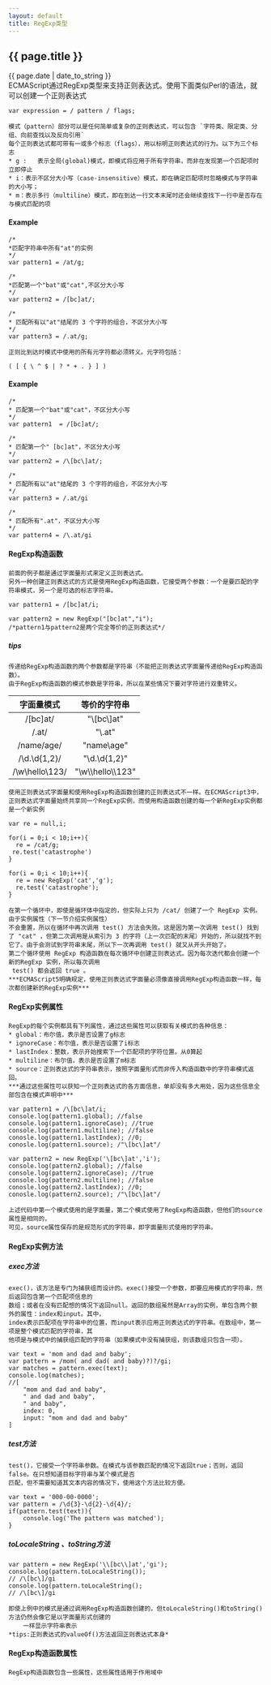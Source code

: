 ```yaml
---
layout: default
title: RegExp类型
---
```

## {{ page.title }}
{{ page.date | date_to_string }}  
	ECMAScript通过RegExp类型来支持正则表达式。使用下面类似Perl的语法，就可以创建一个正则表达式

```
var expression = / pattern / flags;
```

	模式（pattern）部分可以是任何简单或复杂的正则表达式，可以包含 `字符类、限定类、分组、向前查找以及反向引用` 
	每个正则表达式都可带有一或多个标志（flags），用以标明正则表达式的行为。以下为三个标志
	* g :   表示全局(global)模式，即模式将应用于所有字符串，而非在发现第一个匹配项时立即停止
	* i：表示不区分大小写（case-insensitive）模式，即在确定匹配项时忽略模式与字符串的大小写；
	* m：表示多行（multiline）模式，即在到达一行文本末尾时还会继续查找下一行中是否存在与模式匹配的项   

#### Example

```
/*
*匹配字符串中所有"at"的实例
*/
var pattern1 = /at/g;

/*
*匹配第一个"bat"或"cat",不区分大小写
*/
var pattern2 = /[bc]at/;

/*
* 匹配所有以"at"结尾的 3 个字符的组合，不区分大小写
*/
var pattern3 = /.at/g;
```

	正则比到达时模式中使用的所有元字符都必须转义。元字符包括：
`( [ { \ ^ $ | ? * + . } ] )`

#### Example

```
/*
* 匹配第一个"bat"或"cat"，不区分大小写
*/
var pattern1  = /[bc]at/;

/*
* 匹配第一个" [bc]at"，不区分大小写
*/
var pattern2 = /\[bc\]at/;

/*
* 匹配所有以"at"结尾的 3 个字符的组合，不区分大小写
*/
var pattern3 = /.at/gi

/*
* 匹配所有".at"，不区分大小写
*/
var pattern4 = /\.at/gi
```

#### RegExp构造函数
	前面的例子都是通过字面量形式来定义正则表达式。    
	另外一种创建正则表达式的方式是使用RegExp构造函数，它接受两个参数：一个是要匹配的字符串模式，另一个是可选的标志字符串。

```
var pattern1 = /[bc]at/i;

var pattern2 = new RegExp("[bc]at","i");
/*pattern1与pattern2是两个完全等价的正则表达式*/

```

##### tips
	传递给RegExp构造函数的两个参数都是字符串（不能把正则表达式字面量传递给RegExp构造函数）。
	由于RegExp构造函数的模式参数是字符串，所以在某些情况下要对字符进行双重转义。

|     字面量模式     |   等价的字符串 |
| :-------: | :-------:|
| /\[bc\]at/    |   "\\[bc\\]at" |
|  /\.at/  |  "\\.at"  |
|  /name\/age/  |  "name\\age"  |
|  /\d.\d{1,2}/  |  "\\d.\\d{1,2}"  |
|  /\w\\hello\\123/  |  "\\w\\\\hello\\\\123"  |

	使用正则表达式字面量和使用RegExp构造函数创建的正则表达式不一样。在ECMAScript3中，
	正则表达式字面量始终共享同一个RegExp实例，而使用构造函数创建的每一个新RegExp实例都是一个新实例

```
var re = null,i;

for(i = 0;i < 10;i++){
  re = /cat/g;
 re.test('catastrophe')
}

for(i = 0;i < 10;i++){
  re = new RegExp('cat','g');
  re.test('catastrophe');
}
```

	在第一个循环中，即使是循环体中指定的，但实际上只为 /cat/ 创建了一个 RegExp 实例。由于实例属性（下一节介绍实例属性）
	不会重置，所以在循环中再次调用 test() 方法会失败。这是因为第一次调用 test() 找到了 "cat" ，但第二次调用是从索引为 3 的字符（上一次匹配的末尾）开始的，所以就找不到它了。由于会测试到字符串末尾，所以下一次再调用 test() 就又从开头开始了。    
	第二个循环使用 RegExp 构造函数在每次循环中创建正则表达式。因为每次迭代都会创建一个新的RegExp 实例，所以每次调用
	 test() 都会返回 true 。    
	***ECMAScript5明确规定，使用正则表达式字面量必须像直接调用RegExp构造函数一样，每次都创建新的RegExp实例***

#### RegExp实例属性
	RegExp的每个实例都具有下列属性，通过这些属性可以获取有关模式的各种信息：
	* global：布尔值，表示是否设置了g标志
	* ignoreCase：布尔值，表示是否设置了i标志
	* lastIndex：整数，表示开始搜索下一个匹配项的字符位置。从0算起
	* multiline：布尔值，表示是否设置了m标志
	* source：正则表达式的字符串表示，按照字面量形式而非传入构造函数中的字符串模式返回。    
	***通过这些属性可以获知一个正则表达式的各方面信息，单却没有多大用处，因为这些信息全部包含在模式声明中***

```
var pattern1 = /\[bc\]at/i;
console.log(pattern1.global); //false
console.log(pattern1.ignoreCase); //true
console.log(pattern1.multiline); //false
conosle.log(pattern1.lastIndex); //0;
conosle.log(pattern1.source); /"\[bc\]at"/

var pattern2 = new RegExp('\[bc\]at','i');
console.log(pattern2.global); //false
console.log(pattern2.ignoreCase); //true
console.log(pattern2.multiline); //false
conosle.log(pattern2.lastIndex); //0;
conosle.log(pattern2.source); /"\[bc\]at"/
```

	上述代码中第一个模式使用的是字面量，第二个模式使用了RegExp构造函数，但他们的source属性是相同的，
	可见，source属性保存的是规范形式的字符串，即字面量形式使用的字符串。

#### RegExp实例方法

##### exec方法

	exec()，该方法是专门为捕获组而设计的。exec()接受一个参数，即要应用模式的字符串，然后返回包含第一个匹配项信息的
	数组；或者在没有匹配想的情况下返回null。返回的数组虽然是Array的实例，单包含两个额外的属性：index和input。其中，
	index表示匹配项在字符串中的位置，而input表示应用正则表达式的字符串。在数组中，第一项是整个模式匹配的字符串，其
	他项是与模式中的捕获组匹配的字符串（如果模式中没有捕获组，则该数组只包含一项）。

```
var text = 'mom and dad and baby';
var pattern = /mom( and dad( and baby)?)?/gi;
var matches = pattern.exec(text);
console.log(matches);
//[
	"mom and dad and baby", 
	" and dad and baby", 
	" and baby", 
	index: 0, 
	input: "mom and dad and baby"
]
```

##### test方法
	test()，它接受一个字符串参数。在模式与该参数匹配的情况下返回true；否则，返回false。在只想知道目标字符串与某个模式是否
	匹配，但不需要知道其文本内容的情况下，使用这个方法比较方便。

```
var text = '000-00-0000';
var pattern = /\d{3}-\d{2}-\d{4}/;
if(pattern.test(text)){
	console.log('The pattern was matched');
}
```

##### toLocaleString 、toString方法

```
var pattern = new RegExp('\\[bc\\]at','gi');
console.log(pattern.toLocaleString());
// /\[bc\]/gi
console.log(pattern.toLocaleString();
// /\[bc\]/gi
```

	即使上例中的模式是通过调用RegExp构造函数创建的，但toLocaleString()和toString()方法仍然会像它是以字面量形式创建的
		一样显示字符串表示
	*tips:正则表达式的valueOf()方法返回正则表达式本身*

#### RegExp构造函数属性
	RegExp构造函数包含一些属性，这些属性适用于作用域中
